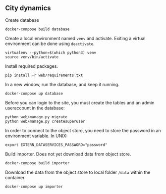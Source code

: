 ## City dynamics ##

Create database

```
docker-compose build database
```

Create a local environment named `venv` and activate. Exiting a virtual environment can be done using `deactivate`.

```
virtualenv --python=$(which python3) venv
source venv/bin/activate
```

Install required packages.

```
pip install -r web/requirements.txt
```

In a new window, run the database, and keep it running.

```
docker-compose up database
```

Before you can login to the site, you must create the tables and an admin useraccount in the database:

```
python web/manage.py migrate
python web/manage.py createsuperuser
```

In order to connect to the object store, you need to store the password in an environment variable. In UNIX:

```
export EXTERN_DATASERVICES_PASSWORD="password"
```

Build importer. Does not yet download data from object store.

```
docker-compose build importer
```

Download the data from the object store to local folder `/data` within the container.

```
docker-compose up importer
```

